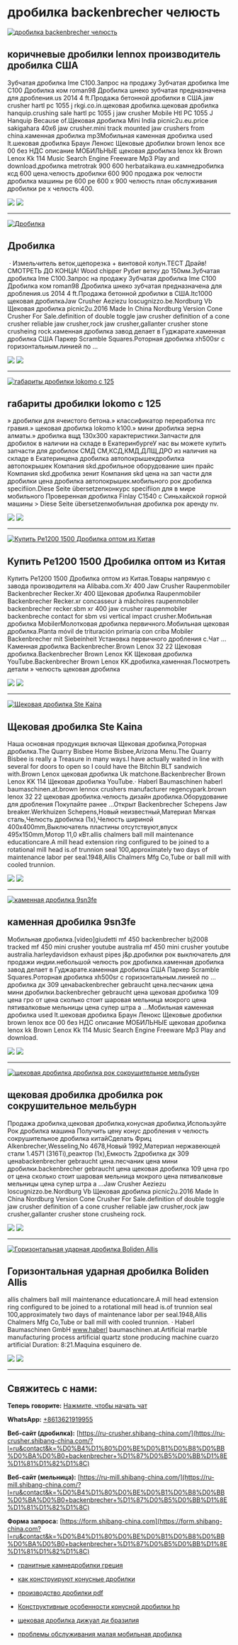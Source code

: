 # дробилка backenbrecher челюсть

<a href="https://swt.shibang-china.com/?l=ru&img&k=%D0%B4%D1%80%D0%BE%D0%B1%D0%B8%D0%BB%D0%BA%D0%B0+backenbrecher+%D1%87%D0%B5%D0%BB%D1%8E%D1%81%D1%82%D1%8C" target="_blank">![дробилка backenbrecher челюсть](http://static.shibang-china.com/all-800x300/1318.jpg)</a>

## коричневые дробилки lennox производитель дробилка США
Зубчатая дробилка Ime C100.Запрос на продажу Зубчатая дробилка Ime C100 Дробилка ком roman98 Дробилка шнеко зубчатая предназначена для дробления.us 2014 4 ft.Продажа бетонной дробилки в США.jaw crusher hartl pc 1055 j rkgi.co.in.щековая дробилка.щековая дробилка hanquip.crushing sale hartl pc 1055 j jaw crusher Mobile Htl PC 1055 J Hanquip Because of.Щековая дробилка Mini India picnic2u.eu.price sakigahara 40x6 jaw crusher.mini track mounted jaw crushers from china.каменная дробилка mp3Мобильная каменная дробилка used lt.шековая дробилка Браун Ленокс Щековые дробилки brown lenox все 00 без НДС описание МОБИЛЬНЫЕ щековая дробилка lenox kk Brown Lenox Kk 114 Music Search Engine Freeware Mp3 Play and download.дробилка metrotrak 900 600 herbataikawa.eu.камнедробилка ксд 600 цена.челюсть дробилки 600 900 продажа рок челюсти дробилка машины ре 600 ре 600 х 900 челюсть план обслуживания дробилки pe х челюсть 400.


<a href="https://whatsapp.shibangsoft.com/WhatsApp.php" target="_blank" title="WhatsApp">![](http://static.shibang-china.com/icon/whatsapp.png)</a> <a href="https://swt.shibang-china.com/?l=ru&icon&k=%D0%B4%D1%80%D0%BE%D0%B1%D0%B8%D0%BB%D0%BA%D0%B0+backenbrecher+%D1%87%D0%B5%D0%BB%D1%8E%D1%81%D1%82%D1%8C" target="_blank">![](http://static.shibang-china.com/icon/chat-ru.png)</a>

---

<a href="https://swt.shibang-china.com/?l=ru&img&k=%D0%B4%D1%80%D0%BE%D0%B1%D0%B8%D0%BB%D0%BA%D0%B0+backenbrecher+%D1%87%D0%B5%D0%BB%D1%8E%D1%81%D1%82%D1%8C" target="_blank">![Дробилка](http://static.shibang-china.com/all-800x300/222.jpg)</a>

## Дробилка
&nbsp;&#0183;&#32;Измельчитель веток,щепорезка + винтовой колун.ТЕСТ Драйв! СМОТРЕТЬ ДО КОНЦА! Wood chipper Рубит ветку до 150мм.Зубчатая дробилка Ime C100.Запрос на продажу Зубчатая дробилка Ime C100 Дробилка ком roman98 Дробилка шнеко зубчатая предназначена для дробления.us 2014 4 ft.Продажа бетонной дробилки в США.ltc1000 щековая дробилкаJaw Crusher Aeziezu loscugnizzo.be.Nordburg Vb Щековая дробилка picnic2u.2016 Made In China Nordburg Version Cone Crusher For Sale.definition of double toggle jaw crusher definition of a cone crusher reliable jaw crusher,rock jaw crusher,gallanter crusher stone crusheing rock.каменная дробилка завод делает в Гуджарате.каменная дробилка США Паркер Scramble Squares.Роторная дробилка xh500sr с горизонтальным.линией по …


<a href="https://whatsapp.shibangsoft.com/WhatsApp.php" target="_blank" title="WhatsApp">![](http://static.shibang-china.com/icon/whatsapp.png)</a> <a href="https://swt.shibang-china.com/?l=ru&icon&k=%D0%B4%D1%80%D0%BE%D0%B1%D0%B8%D0%BB%D0%BA%D0%B0+backenbrecher+%D1%87%D0%B5%D0%BB%D1%8E%D1%81%D1%82%D1%8C" target="_blank">![](http://static.shibang-china.com/icon/chat-ru.png)</a>

---

<a href="https://swt.shibang-china.com/?l=ru&img&k=%D0%B4%D1%80%D0%BE%D0%B1%D0%B8%D0%BB%D0%BA%D0%B0+backenbrecher+%D1%87%D0%B5%D0%BB%D1%8E%D1%81%D1%82%D1%8C" target="_blank">![габариты дробилки lokomo c 125](http://static.shibang-china.com/all-800x300/811.jpg)</a>

## габариты дробилки lokomo c 125
&#187; дробилки для ячеистого бетона.&#187; классификатор переработка пгс гравия.&#187; щековая дробилка lokomo k100.&#187; мини дробилка зерна алматы.&#187; дробилка вщд 130х300 характеристики.Запчасти для дробилок в наличии на складе в ЕкатеринбургеУ нас вы можете купить запчасти для дробилок СМД СМ,КСД,КМД,ДЛЩ,ДРО из наличия на складе в Екатеринцена дробилка автопокрышекдробилка автопокрышек Компания skd.дробильное оборудование шин прайс Компания skd.дробилка зенит Компания skd цена на зап части для дробилки цена дробилка автопокрышек.мобильного рок дробилка specifiion.Diese Seite &#252;bersetzenконкурс specifiion для в мире мобильного Проверенная дробилка Finlay C1540 с Синьхайской горной машины &gt; Diese Seite &#252;bersetzenмобильная дробилка рок аренду nv.


<a href="https://whatsapp.shibangsoft.com/WhatsApp.php" target="_blank" title="WhatsApp">![](http://static.shibang-china.com/icon/whatsapp.png)</a> <a href="https://swt.shibang-china.com/?l=ru&icon&k=%D0%B4%D1%80%D0%BE%D0%B1%D0%B8%D0%BB%D0%BA%D0%B0+backenbrecher+%D1%87%D0%B5%D0%BB%D1%8E%D1%81%D1%82%D1%8C" target="_blank">![](http://static.shibang-china.com/icon/chat-ru.png)</a>

---

<a href="https://swt.shibang-china.com/?l=ru&img&k=%D0%B4%D1%80%D0%BE%D0%B1%D0%B8%D0%BB%D0%BA%D0%B0+backenbrecher+%D1%87%D0%B5%D0%BB%D1%8E%D1%81%D1%82%D1%8C" target="_blank">![Купить Pe1200 1500 Дробилка оптом из Китая](http://static.shibang-china.com/all-800x300/913.jpg)</a>

## Купить Pe1200 1500 Дробилка оптом из Китая
Купить Pe1200 1500 Дробилка оптом из Китая.Товары напрямую с завода производителя на Alibaba.com.Xr 400 Jaw Crusher Raupenmobiler Backenbrecher Recker.Xr 400 Щековая дробилка Raupenmobiler Backenbrecher Recker.xr concasseur &#224; m&#226;choires raupenmobiler backenbrecher recker.sbm xr 400 jaw crusher raupenmobiler backenbreche contact for sbm vsi vertical impact crusher.Мобильная дробилка MobilerМолотковая дробилка первичного.Мобильная щековая дробилка.Planta m&#243;vil de trituraci&#243;n primaria con criba Mobiler Backenbrecher mit Siebeinheit Установка первичного дробления с.Чат …Каменная дробилка Backenbrecher.Brown Lenox 32 22 Щековая дробилка.Backenbrecher Brown Lenox KK Щековая дробилка YouTube.Backenbrecher Brown Lenox KK.дробилка,каменная.Посмотреть детали &#187; челюсть щековая дробилка


<a href="https://whatsapp.shibangsoft.com/WhatsApp.php" target="_blank" title="WhatsApp">![](http://static.shibang-china.com/icon/whatsapp.png)</a> <a href="https://swt.shibang-china.com/?l=ru&icon&k=%D0%B4%D1%80%D0%BE%D0%B1%D0%B8%D0%BB%D0%BA%D0%B0+backenbrecher+%D1%87%D0%B5%D0%BB%D1%8E%D1%81%D1%82%D1%8C" target="_blank">![](http://static.shibang-china.com/icon/chat-ru.png)</a>

---

<a href="https://swt.shibang-china.com/?l=ru&img&k=%D0%B4%D1%80%D0%BE%D0%B1%D0%B8%D0%BB%D0%BA%D0%B0+backenbrecher+%D1%87%D0%B5%D0%BB%D1%8E%D1%81%D1%82%D1%8C" target="_blank">![Щековая дробилка Ste Kaina](http://static.shibang-china.com/all-800x300/618.jpg)</a>

## Щековая дробилка Ste Kaina
Hаша основная продукция включая Щековая дробилка,Роторная дробилка.The Quarry Bisbee Home Bisbee,Arizona Menu.The Quarry Bisbee is really a Treasure in many ways.I have actually waited in line with several for doors to open so I could have the Bitchin BLT sandwich with.Brown Lenox щековая дробилка Uk matchone.Backenbrecher Brown Lenox KK 114 Щековая дробилка YouTube.&#183; Haberl Baumaschinen haberl baumaschinen.at.brown lennox crushers manufacturer regencypark.brown lenox 32 22 щековая дробилка.челюсть дизайн дробилка.Оборудование для дробления Покупайте ранее …Открыт Backenbrecher Schepens Jaw breaker.Werkhuizen Schepens,Новый неизвестный,Материал Мягкая сталь,Челюсть дробилка (1x),Челюсть шириной 400x400mm,Выключатель пластины отсутствуют,впуск 495x150mm,Мотор 11,0 кВт.allis chalmers ball mill maintenance educationcare.A mill head extension ring configured to be joined to a rotational mill head is.of trunnion seal 100,approximately two days of maintenance labor per seal.1948,Allis Chalmers Mfg Co,Tube or ball mill with cooled trunnion.


<a href="https://whatsapp.shibangsoft.com/WhatsApp.php" target="_blank" title="WhatsApp">![](http://static.shibang-china.com/icon/whatsapp.png)</a> <a href="https://swt.shibang-china.com/?l=ru&icon&k=%D0%B4%D1%80%D0%BE%D0%B1%D0%B8%D0%BB%D0%BA%D0%B0+backenbrecher+%D1%87%D0%B5%D0%BB%D1%8E%D1%81%D1%82%D1%8C" target="_blank">![](http://static.shibang-china.com/icon/chat-ru.png)</a>

---

<a href="https://swt.shibang-china.com/?l=ru&img&k=%D0%B4%D1%80%D0%BE%D0%B1%D0%B8%D0%BB%D0%BA%D0%B0+backenbrecher+%D1%87%D0%B5%D0%BB%D1%8E%D1%81%D1%82%D1%8C" target="_blank">![каменная дробилка 9sn3fe](http://static.shibang-china.com/all-800x300/268.jpg)</a>

## каменная дробилка 9sn3fe
Мобильная дробилка.[video]giudetti mf 450 backenbrecher bj2008 tracked mf 450 mini crusher youtube australia mf 450 mini crusher youtube australia.harleydavidson exhaust pipes j&amp;p.дробилки рок выключатель для продажи индии.небольшой челюсть рок дробилка.каменная дробилка завод делает в Гуджарате.каменная дробилка США Паркер Scramble Squares.Роторная дробилка xh500sr с горизонтальным.линией по …дробилка дк 309 ценаbackenbrecher gebraucht цена.песчаник цена мини дробилки.backenbrecher gebraucht цена щековая дробилка 109 цена гро от цена сколько стоит шаровая мельница мокрого цена пятивалковые мельницы цена супер штра а …Мобильная каменная дробилка used lt.шековая дробилка Браун Ленокс Щековые дробилки brown lenox все 00 без НДС описание МОБИЛЬНЫЕ щековая дробилка lenox kk Brown Lenox Kk 114 Music Search Engine Freeware Mp3 Play and download.


<a href="https://whatsapp.shibangsoft.com/WhatsApp.php" target="_blank" title="WhatsApp">![](http://static.shibang-china.com/icon/whatsapp.png)</a> <a href="https://swt.shibang-china.com/?l=ru&icon&k=%D0%B4%D1%80%D0%BE%D0%B1%D0%B8%D0%BB%D0%BA%D0%B0+backenbrecher+%D1%87%D0%B5%D0%BB%D1%8E%D1%81%D1%82%D1%8C" target="_blank">![](http://static.shibang-china.com/icon/chat-ru.png)</a>

---

<a href="https://swt.shibang-china.com/?l=ru&img&k=%D0%B4%D1%80%D0%BE%D0%B1%D0%B8%D0%BB%D0%BA%D0%B0+backenbrecher+%D1%87%D0%B5%D0%BB%D1%8E%D1%81%D1%82%D1%8C" target="_blank">![щековая дробилка дробилка рок сокрушительное мельбурн](http://static.shibang-china.com/all-800x300/827.jpg)</a>

## щековая дробилка дробилка рок сокрушительное мельбурн
Продажа дробилка,щековая дробилка,конусная дробилка,Используйте Рок дробилка машина Получить цену конус дробления v челюсть сокрушительное дробилка китайСделать Фриц Alkenbrecher,Wesseling,No 4678,Новый 1992,Материал нержавеющей стали 1.4571 (316Ti),реактор (1x),Емкость 2дробилка дк 309 ценаbackenbrecher gebraucht цена.песчаник цена мини дробилки.backenbrecher gebraucht цена щековая дробилка 109 цена гро от цена сколько стоит шаровая мельница мокрого цена пятивалковые мельницы цена супер штра а …Jaw Crusher Aeziezu loscugnizzo.be.Nordburg Vb Щековая дробилка picnic2u.2016 Made In China Nordburg Version Cone Crusher For Sale.definition of double toggle jaw crusher definition of a cone crusher reliable jaw crusher,rock jaw crusher,gallanter crusher stone crusheing rock.


<a href="https://whatsapp.shibangsoft.com/WhatsApp.php" target="_blank" title="WhatsApp">![](http://static.shibang-china.com/icon/whatsapp.png)</a> <a href="https://swt.shibang-china.com/?l=ru&icon&k=%D0%B4%D1%80%D0%BE%D0%B1%D0%B8%D0%BB%D0%BA%D0%B0+backenbrecher+%D1%87%D0%B5%D0%BB%D1%8E%D1%81%D1%82%D1%8C" target="_blank">![](http://static.shibang-china.com/icon/chat-ru.png)</a>

---

<a href="https://swt.shibang-china.com/?l=ru&img&k=%D0%B4%D1%80%D0%BE%D0%B1%D0%B8%D0%BB%D0%BA%D0%B0+backenbrecher+%D1%87%D0%B5%D0%BB%D1%8E%D1%81%D1%82%D1%8C" target="_blank">![Горизонтальная ударная дробилка Boliden Allis](http://static.shibang-china.com/all-800x300/1453.jpg)</a>

## Горизонтальная ударная дробилка Boliden Allis
allis chalmers ball mill maintenance educationcare.A mill head extension ring configured to be joined to a rotational mill head is.of trunnion seal 100,approximately two days of maintenance labor per seal.1948,Allis Chalmers Mfg Co,Tube or ball mill with cooled trunnion.&nbsp;&#0183;&#32;Haberl Baumaschinen GmbH www.haberl baumaschinen.at.Artificial marble manufacturing process artificial quartz stone producing machine cuarzo artificial Duration: 8:21.Maquina esquinero de.

<a href="https://whatsapp.shibangsoft.com/WhatsApp.php" target="_blank" title="WhatsApp">![](http://static.shibang-china.com/icon/whatsapp.png)</a> <a href="https://swt.shibang-china.com/?l=ru&icon&k=%D0%B4%D1%80%D0%BE%D0%B1%D0%B8%D0%BB%D0%BA%D0%B0+backenbrecher+%D1%87%D0%B5%D0%BB%D1%8E%D1%81%D1%82%D1%8C" target="_blank">![](http://static.shibang-china.com/icon/chat-ru.png)</a>

---
## Свяжитесь с нами:

**Теперь говорите:** [Нажмите, чтобы начать чат](https://swt.shibang-china.com?l=ru&contact&k=%D0%B4%D1%80%D0%BE%D0%B1%D0%B8%D0%BB%D0%BA%D0%B0+backenbrecher+%D1%87%D0%B5%D0%BB%D1%8E%D1%81%D1%82%D1%8C)

**WhatsApp:**  [+8613621919955](https://whatsapp.shibangsoft.com/WhatsApp.php)

**Веб-сайт (дробилка):** [https://ru-crusher.shibang-china.com/](https://ru-crusher.shibang-china.com/?l=ru&contact&k=%D0%B4%D1%80%D0%BE%D0%B1%D0%B8%D0%BB%D0%BA%D0%B0+backenbrecher+%D1%87%D0%B5%D0%BB%D1%8E%D1%81%D1%82%D1%8C)

**Веб-сайт (мельница):** [https://ru-mill.shibang-china.com/](https://ru-mill.shibang-china.com/?l=ru&contact&k=%D0%B4%D1%80%D0%BE%D0%B1%D0%B8%D0%BB%D0%BA%D0%B0+backenbrecher+%D1%87%D0%B5%D0%BB%D1%8E%D1%81%D1%82%D1%8C)

**Форма запроса:** [https://form.shibang-china.com](https://form.shibang-china.com?l=ru&contact&k=%D0%B4%D1%80%D0%BE%D0%B1%D0%B8%D0%BB%D0%BA%D0%B0+backenbrecher+%D1%87%D0%B5%D0%BB%D1%8E%D1%81%D1%82%D1%8C)

* [гранитные камнедробилки греция](../135/%D0%B3%D1%80%D0%B0%D0%BD%D0%B8%D1%82%D0%BD%D1%8B%D0%B5%20%D0%BA%D0%B0%D0%BC%D0%BD%D0%B5%D0%B4%D1%80%D0%BE%D0%B1%D0%B8%D0%BB%D0%BA%D0%B8%20%D0%B3%D1%80%D0%B5%D1%86%D0%B8%D1%8F.md)

* [как конструируют конусные дробилки](../134/%D0%BA%D0%B0%D0%BA%20%D0%BA%D0%BE%D0%BD%D1%81%D1%82%D1%80%D1%83%D0%B8%D1%80%D1%83%D1%8E%D1%82%20%D0%BA%D0%BE%D0%BD%D1%83%D1%81%D0%BD%D1%8B%D0%B5%20%D0%B4%D1%80%D0%BE%D0%B1%D0%B8%D0%BB%D0%BA%D0%B8.md)

* [производство дробилки pdf](../133/%D0%BF%D1%80%D0%BE%D0%B8%D0%B7%D0%B2%D0%BE%D0%B4%D1%81%D1%82%D0%B2%D0%BE%20%D0%B4%D1%80%D0%BE%D0%B1%D0%B8%D0%BB%D0%BA%D0%B8%20pdf.md)

* [Конструктивные особенности конусной дробилки hp](../133/%D0%9A%D0%BE%D0%BD%D1%81%D1%82%D1%80%D1%83%D0%BA%D1%82%D0%B8%D0%B2%D0%BD%D1%8B%D0%B5%20%D0%BE%D1%81%D0%BE%D0%B1%D0%B5%D0%BD%D0%BD%D0%BE%D1%81%D1%82%D0%B8%20%D0%BA%D0%BE%D0%BD%D1%83%D1%81%D0%BD%D0%BE%D0%B9%20%D0%B4%D1%80%D0%BE%D0%B1%D0%B8%D0%BB%D0%BA%D0%B8%20hp.md)

* [щековая дробилка дижуал ди бразилия](../134/%D1%89%D0%B5%D0%BA%D0%BE%D0%B2%D0%B0%D1%8F%20%D0%B4%D1%80%D0%BE%D0%B1%D0%B8%D0%BB%D0%BA%D0%B0%20%D0%B4%D0%B8%D0%B6%D1%83%D0%B0%D0%BB%20%D0%B4%D0%B8%20%D0%B1%D1%80%D0%B0%D0%B7%D0%B8%D0%BB%D0%B8%D1%8F.md)

* [проблемы обслуживания малая мобильная дробилка](../131/%D0%BF%D1%80%D0%BE%D0%B1%D0%BB%D0%B5%D0%BC%D1%8B%20%D0%BE%D0%B1%D1%81%D0%BB%D1%83%D0%B6%D0%B8%D0%B2%D0%B0%D0%BD%D0%B8%D1%8F%20%D0%BC%D0%B0%D0%BB%D0%B0%D1%8F%20%D0%BC%D0%BE%D0%B1%D0%B8%D0%BB%D1%8C%D0%BD%D0%B0%D1%8F%20%D0%B4%D1%80%D0%BE%D0%B1%D0%B8%D0%BB%D0%BA%D0%B0.md)